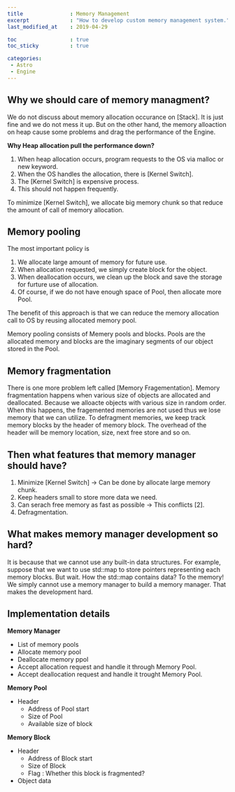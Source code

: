 ```yaml
---
title				: Memory Management
excerpt				: "How to develop custom memory management system."
last_modified_at	: 2019-04-29

toc 				: true
toc_sticky			: true

categories:
 - Astro
 - Engine
---
```


## Why we should care of memory managment?

We do not discuss about memory allocation occurance on [Stack]. It is just fine and we do not mess it up.
But on the other hand, the memory alloaction on heap cause some problems and drag the performance of the Engine.

**Why Heap allocation pull the performance down?**

1. When heap allocation occurs, program requests to the OS via malloc or new keyword.
2. When the OS handles the allocation, there is [Kernel Switch].
3. The [Kernel Switch] is expensive process.
4. This should not happen frequently.

To minimize [Kernel Switch], we allocate big memory chunk so that reduce the amount of call of memory allocation.

## Memory pooling

The most important policy is

1. We allocate large amount of memory for future use.
2. When allocation requested, we simply create block for the object.
3. When deallocation occurs, we clean up the block and save the storage for furture use of allocation.
4. Of course, if we do not have enough space of Pool, then allocate more Pool.

The benefit of this approach is that we can reduce the memory allocation call to OS by reusing allocated memory pool.

Memory pooling consists of Memery pools and blocks.
Pools are the allocated memory and blocks are the imaginary segments of our object stored in the Pool.

## Memory fragmentation

There is one more problem left called [Memory Fragementation].
Memory fragmentation happens when various size of objects are allocated and deallocated.
Because we alloacte objects with various size in random order.
When this happens, the fragemented memories are not used thus we lose memory that we can utilize.
To defragment memories, we keep track memory blocks by the header of memory block.
The overhead of the header will be memory location, size, next free store and so on.

## Then what features that memory manager should have?

1. Minimize [Kernel Switch] -> Can be done by allocate large memory chunk.
2. Keep headers small to store more data we need.
3. Can serach free memory as fast as possible -> This conflicts [2].
4. Defragmentation.

## What makes memory manager development so hard?

It is because that we cannot use any built-in data structures.
For example, suppose that we want to use std::map to store pointers representing each memory blocks.
But wait. How the std::map contains data? To the memory!
We simply cannot use a memory manager to build a memory manager.
That makes the development hard.

## Implementation details

**Memory Manager**

- List of memory pools
- Allocate memory pool
- Deallocate memory ppol
- Accept allocation request and handle it through Memory Pool.
- Accept deallocation request and handle it trought Memory Pool.

**Memory Pool**

- Header
    - Address of Pool start
    - Size of Pool
    - Available size of block

**Memory Block**

- Header
    - Address of Block start
    - Size of Block
    - Flag : Whether this block is fragmented?
- Object data